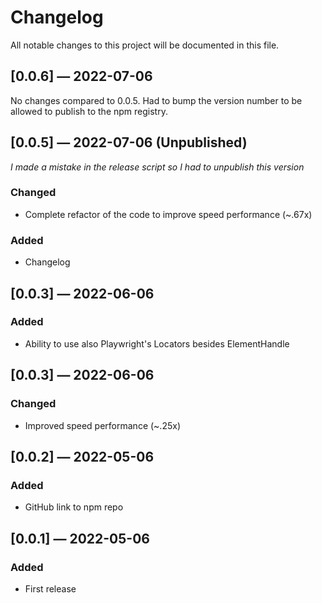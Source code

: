 ﻿# Changelog

All notable changes to this project will be documented in this file.

## [0.0.6] — 2022-07-06

No changes compared to 0.0.5. Had to bump the version number to be allowed to publish to the npm registry.

## [0.0.5] — 2022-07-06 (Unpublished)

_I made a mistake in the release script so I had to unpublish this version_

### Changed

- Complete refactor of the code to improve speed performance (~.67x)

### Added

- Changelog

## [0.0.3] — 2022-06-06

### Added

- Ability to use also Playwright's Locators besides ElementHandle

## [0.0.3] — 2022-06-06

### Changed

- Improved speed performance (~.25x)

## [0.0.2] — 2022-05-06

### Added

- GitHub link to npm repo

## [0.0.1] — 2022-05-06

### Added

- First release
